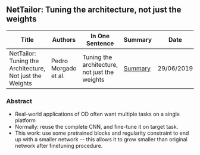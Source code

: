 ## NetTailor: Tuning the architecture, not just the weights

| Title | Authors | In One Sentence | Summary | Date | Link | Conference |
| -----  | ------ | --------------- | ------- | ---- | ---- | ---------- |
| NetTailor: Tuning the Architecture, Not just the Weights | Pedro Morgado et al. | Tuning the architecture, not just the weights | [Summary](./paper-summary/continual-learning/NetTailor.md) | 29/06/2019 | [Paper](http://www.svcl.ucsd.edu/~morgado/nettailor/nettailor.pdf)| CVPR 2019 | 


### Abstract
- Real-world applications of OD often want multiple tasks on a single platform
- Normally: reuse the complete CNN, and fine-tune it on target task. 
- This work: use some pretrained blocks and regularity constraint to end up with a smaller network -- this allows it to grow smaller than original network after finetuning procedure.
